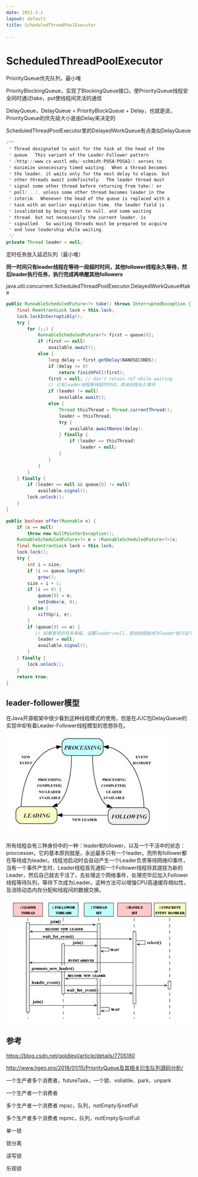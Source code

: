 ```yaml
---
date: 2021-2-1
layout: default
title: ScheduledThreadPoolExecutor

---
```


# ScheduledThreadPoolExecutor

PriorityQueue优先队列，最小堆

PriorityBlockingQueue，实现了BlockingQueue接口，使PriorityQueue线程安全同时通过take，put使线程间灵活的通信

DelayQueue，DelayQueue = PriorityBlockQueue + Delay，也就是说，PriorityQueue的优先级大小是由Delay来决定的

ScheduledThreadPoolExecutor里的DelayedWorkQueue有点类似DelayQueue

```java
/**
 * Thread designated to wait for the task at the head of the
 * queue.  This variant of the Leader-Follower pattern
 * (http://www.cs.wustl.edu/~schmidt/POSA/POSA2/) serves to
 * minimize unnecessary timed waiting.  When a thread becomes
 * the leader, it waits only for the next delay to elapse, but
 * other threads await indefinitely.  The leader thread must
 * signal some other thread before returning from take() or
 * poll(...), unless some other thread becomes leader in the
 * interim.  Whenever the head of the queue is replaced with a
 * task with an earlier expiration time, the leader field is
 * invalidated by being reset to null, and some waiting
 * thread, but not necessarily the current leader, is
 * signalled.  So waiting threads must be prepared to acquire
 * and lose leadership while waiting.
 */
private Thread leader = null;
```

定时任务放入延迟队列（最小堆）

**同一时间只有leader线程在等待一段超时时间，其他follower线程永久等待，然后leader执行任务，执行完成再唤醒其他followers**

java.util.concurrent.ScheduledThreadPoolExecutor.DelayedWorkQueue#take

```java
public RunnableScheduledFuture<?> take() throws InterruptedException {
    final ReentrantLock lock = this.lock;
    lock.lockInterruptibly();
    try {
        for (;;) {
            RunnableScheduledFuture<?> first = queue[0];
            if (first == null)
                available.await();
            else {
                long delay = first.getDelay(NANOSECONDS);
                if (delay <= 0)
                    return finishPoll(first);
                first = null; // don't retain ref while waiting
                // 只有leader线程等待超时时间，其他线程永久等待
                if (leader != null)
                    available.await();
                else {
                    Thread thisThread = Thread.currentThread();
                    leader = thisThread;
                    try {
                        available.awaitNanos(delay);
                    } finally {
                        if (leader == thisThread)
                            leader = null;
                    }
                }
            }
        }
    } finally {
        if (leader == null && queue[0] != null)
            available.signal();
        lock.unlock();
    }
}
```

```java
public boolean offer(Runnable x) {
    if (x == null)
        throw new NullPointerException();
    RunnableScheduledFuture<?> e = (RunnableScheduledFuture<?>)x;
    final ReentrantLock lock = this.lock;
    lock.lock();
    try {
        int i = size;
        if (i >= queue.length)
            grow();
        size = i + 1;
        if (i == 0) {
            queue[0] = e;
            setIndex(e, 0);
        } else {
            siftUp(i, e);
        }
        if (queue[0] == e) {
           // 如果更早的任务来临，设置leader=null，其他线程能成为leader执行这个最早的任务
            leader = null;
            available.signal();
        }
    } finally {
        lock.unlock();
    }
    return true;
}
```

## leader-follower模型

在Java开源框架中很少看到这种线程模式的使用，但是在JUC包DelayQueue的实现中却有着Leader-Follower线程模型的思想存在。

![image-20210201114636208](https://github.com/garydai/garydai.github.com/raw/master/_posts/pic/image-20210201114636208.png)



所有线程会有三种身份中的一种：leader和follower，以及一个干活中的状态：proccesser。它的基本原则就是，永远最多只有一个leader。而所有follower都在等待成为leader。线程池启动时会自动产生一个Leader负责等待网络IO事件，当有一个事件产生时，Leader线程首先通知一个Follower线程将其提拔为新的Leader，然后自己就去干活了，去处理这个网络事件，处理完毕后加入Follower线程等待队列，等待下次成为Leader。这种方法可以增强CPU高速缓存相似性，及消除动态内存分配和线程间的数据交换。

![image-20210201120821618](https://github.com/garydai/garydai.github.com/raw/master/_posts/pic/image-20210201120821618.png)



## 参考

https://blog.csdn.net/goldlevi/article/details/7705180

http://www.ligen.pro/2018/01/15/PriorityQueue及其相关衍生队列源码分析/









一个生产者多个消费者，futureTask，一个锁、voliatile、park、unpark

一个生产者一个消费者

多个生产者一个消费者 mpsc，队列，notEmpty与notFull

多个生产者多个消费者 mpmc，队列，notEmpty与notFull



单一锁

锁分离

读写锁

乐观锁



